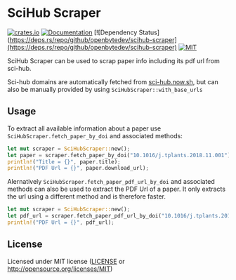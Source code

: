 # SciHub Scraper

[![crates.io](https://img.shields.io/crates/v/scihub-scraper.svg)](https://crates.io/crates/scihub-scraper)
[![Documentation](https://docs.rs/scihub-scraper/badge.svg)](https://docs.rs/scihub-scraper)
[![Dependency Status](https://deps.rs/repo/github/openbytedev/scihub-scraper](https://deps.rs/repo/github/openbytedev/scihub-scraper)
[![MIT](https://img.shields.io/crates/l/scihub-scraper.svg)](https://github.com/OpenByteDev/SciHub-Scraper/blob/master/LICENSE)

SciHub Scraper can be used to scrap paper info including its pdf url from sci-hub.
 
Sci-hub domains are automatically fetched from [sci-hub.now.sh](https://sci-hub.now.sh/), 
but can also be manually provided by using `SciHubScraper::with_base_urls`

## Usage
To extract all available information about a paper use `SciHubScraper.fetch_paper_by_doi` and associated methods:
```rust
let mut scraper = SciHubScraper::new();
let paper = scraper.fetch_paper_by_doi("10.1016/j.tplants.2018.11.001").await?;
println!("Title = {}", paper.title);
println!("PDF Url = {}", paper.download_url);
```

Alernatively `SciHubScraper.fetch_paper_pdf_url_by_doi` and associated methods can also be used to extract the PDF Url of a paper.
It only extracts the url using a different method and is therefore faster.

```rust
let mut scraper = SciHubScraper::new();
let pdf_url = scraper.fetch_paper_pdf_url_by_doi("10.1016/j.tplants.2018.11.001").await?;
println!("PDF Url = {}", pdf_url);
```

## License
Licensed under MIT license ([LICENSE](https://github.com/OpenByteDev/SciHub-Scraper/blob/master/LICENSE) or http://opensource.org/licenses/MIT)

